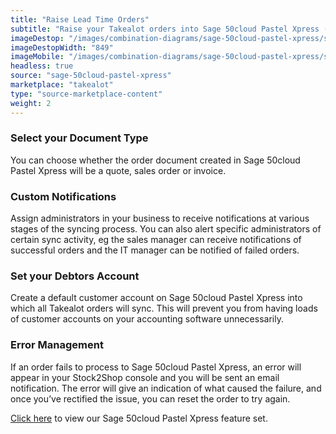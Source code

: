 ```yaml
---
title: "Raise Lead Time Orders"
subtitle: "Raise your Takealot orders into Sage 50cloud Pastel Xpress (provided you are only doing lead time orders)."
imageDestop: "/images/combination-diagrams/sage-50cloud-pastel-xpress/sage-50cloud-pastel-xpress-takealot-orders.svg"
imageDestopWidth: "849"
imageMobile: "/images/combination-diagrams/sage-50cloud-pastel-xpress/sage-50cloud-pastel-xpress-takealot-orders.svg"
headless: true
source: "sage-50cloud-pastel-xpress"
marketplace: "takealot"
type: "source-marketplace-content"
weight: 2
---
```


### Select your Document Type
You can choose whether the order document created in Sage 50cloud Pastel Xpress will be a quote, sales order or invoice.

### Custom Notifications
Assign administrators in your business to receive notifications at various stages of the syncing process. You can also alert specific administrators of certain sync activity, eg the sales manager can receive notifications of successful orders and the IT manager can be notified of failed orders.

### Set your Debtors Account
Create a default customer account on Sage 50cloud Pastel Xpress into which all Takealot orders will sync. This will prevent you from having loads of customer accounts on your accounting software unnecessarily.

### Error Management
If an order fails to process to Sage 50cloud Pastel Xpress, an error will appear in your Stock2Shop console and you will be sent an email notification. The error will give an indication of what caused the failure, and once you’ve rectified the issue, you can reset the order to try again.


[Click here](/help/features/sage-50cloud-pastel-xpress/ "Sage 50cloud Pastel Xpress Features") to view our Sage 50cloud Pastel Xpress feature set.